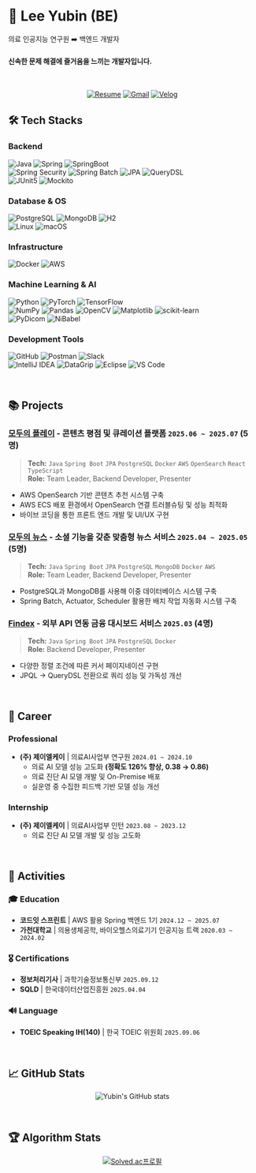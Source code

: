 # 🌊 Lee Yubin (BE)

의료 인공지능 연구원 ➡️ 백엔드 개발자
#### **신속한 문제 해결**에 즐거움을 느끼는 개발자입니다.

<br>

<div align="center">

[![Resume](https://img.shields.io/badge/📄_Resume-4285F4?style=for-the-badge&logoColor=white)](https://github.com/user-attachments/files/22497408/leeyubin_resume.pdf)
[![Gmail](https://img.shields.io/badge/iiyubb.dev@gmail.com-EA4335?style=for-the-badge&logo=Gmail&logoColor=white)](mailto:iiyubb.dev@gmail.com)
[![Velog](https://img.shields.io/badge/Velog-20C997?style=for-the-badge&logo=Velog&logoColor=white)](https://velog.io/@iiyub)

</div>



## 🛠 Tech Stacks
### Backend
![Java](https://img.shields.io/badge/Java-007396?style=for-the-badge&logo=openjdk&logoColor=white)
![Spring](https://img.shields.io/badge/Spring-6DB33F?style=for-the-badge&logo=Spring&logoColor=white)
![SpringBoot](https://img.shields.io/badge/SpringBoot-6DB33F?style=for-the-badge&logo=SpringBoot&logoColor=white) <br>
![Spring Security](https://img.shields.io/badge/Spring%20Security-6DB33F?style=for-the-badge&logo=Spring-Security&logoColor=white)
![Spring Batch](https://img.shields.io/badge/Spring%20Batch-6DB33F?style=for-the-badge&logo=Spring&logoColor=white)
![JPA](https://img.shields.io/badge/JPA-59666C?style=for-the-badge&logo=Hibernate&logoColor=white)
![QueryDSL](https://img.shields.io/badge/QueryDSL-0078D4?style=for-the-badge&logoColor=white) <br>
![JUnit5](https://img.shields.io/badge/JUnit5-25A162?style=for-the-badge&logo=junit5&logoColor=white)
![Mockito](https://img.shields.io/badge/Mockito-78A641?style=for-the-badge&logoColor=white)


### Database & OS
![PostgreSQL](https://img.shields.io/badge/PostgreSQL-4169E1?style=for-the-badge&logo=PostgreSQL&logoColor=white)
![MongoDB](https://img.shields.io/badge/MongoDB-47A248?style=for-the-badge&logo=MongoDB&logoColor=white)
![H2](https://img.shields.io/badge/H2-1F4788?style=for-the-badge&logoColor=white) <br>
![Linux](https://img.shields.io/badge/Linux-FCC624?style=for-the-badge&logo=linux&logoColor=black)
![macOS](https://img.shields.io/badge/macOS-000000?style=for-the-badge&logo=apple&logoColor=white)

### Infrastructure
![Docker](https://img.shields.io/badge/Docker-2496ED?style=for-the-badge&logo=Docker&logoColor=white)
![AWS](https://img.shields.io/badge/AWS-FF9900?style=for-the-badge&logoColor=white)

### Machine Learning & AI
![Python](https://img.shields.io/badge/Python-3776AB?style=for-the-badge&logo=python&logoColor=white)
![PyTorch](https://img.shields.io/badge/PyTorch-EE4C2C?style=for-the-badge&logo=pytorch&logoColor=white)
![TensorFlow](https://img.shields.io/badge/TensorFlow-FF6F00?style=for-the-badge&logo=tensorflow&logoColor=white) <br>
![NumPy](https://img.shields.io/badge/NumPy-013243?style=for-the-badge&logo=numpy&logoColor=white)
![Pandas](https://img.shields.io/badge/Pandas-150458?style=for-the-badge&logo=pandas&logoColor=white)
![OpenCV](https://img.shields.io/badge/OpenCV-5C3EE8?style=for-the-badge&logo=opencv&logoColor=white)
![Matplotlib](https://img.shields.io/badge/Matplotlib-3F4F75?style=for-the-badge&logoColor=white)
![scikit-learn](https://img.shields.io/badge/scikit--learn-F7931E?style=for-the-badge&logo=scikit-learn&logoColor=white) <br>
![PyDicom](https://img.shields.io/badge/PyDicom-005571?style=for-the-badge&logoColor=white)
![NiBabel](https://img.shields.io/badge/NiBabel-4B8BBE?style=for-the-badge&logoColor=white)

### Development Tools
![GitHub](https://img.shields.io/badge/GitHub-181717?style=for-the-badge&logo=github&logoColor=white)
![Postman](https://img.shields.io/badge/Postman-FF6C37?style=for-the-badge&logo=postman&logoColor=white) 
![Slack](https://img.shields.io/badge/Slack-4A154B?style=for-the-badge&logo=slack&logoColor=white) <br>
![IntelliJ IDEA](https://img.shields.io/badge/IntelliJ%20IDEA-000000?style=for-the-badge&logo=intellijidea&logoColor=white)
![DataGrip](https://img.shields.io/badge/DataGrip-000000?style=for-the-badge&logo=datagrip&logoColor=white)
![Eclipse](https://img.shields.io/badge/Eclipse-2C2255?style=for-the-badge&logo=eclipse&logoColor=white)
![VS Code](https://img.shields.io/badge/VS%20Code-007ACC?style=for-the-badge&logo=visualstudiocode&logoColor=white) <br>

<br>

## 📚 Projects
### [모두의 플레이](https://github.com/sb01-mopl-team03/repositories) - 콘텐츠 평점 및 큐레이션 플랫폼 `2025.06 ~ 2025.07` (5명)
> **Tech:** `Java` `Spring Boot` `JPA` `PostgreSQL` `Docker` `AWS` `OpenSearch` `React` `TypeScript`  
> **Role:** Team Leader, Backend Developer, Presenter

- AWS OpenSearch 기반 콘텐츠 추천 시스템 구축
- AWS ECS 배포 환경에서 OpenSearch 연결 트러블슈팅 및 성능 최적화
- 바이브 코딩을 통한 프론트 엔드 개발 및 UI/UX 구현

### [모두의 뉴스](https://github.com/sb01-monew-team03/repositories) - 소셜 기능을 갖춘 맞춤형 뉴스 서비스 `2025.04 ~ 2025.05` (5명)
> **Tech:** `Java` `Spring Boot` `JPA` `PostgreSQL` `MongoDB` `Docker` `AWS`  
> **Role:** Team Leader, Backend Developer, Presenter
- PostgreSQL과 MongoDB를 사용해 이중 데이터베이스 시스템 구축
- Spring Batch, Actuator, Scheduler 활용한 배치 작업 자동화 시스템 구축

### [Findex](https://github.com/orgs/1-Findex-8/repositories) - 외부 API 연동 금융 대시보드 서비스 `2025.03` (4명)
> **Tech:** `Java` `Spring Boot` `JPA` `PostgreSQL` `Docker`  
> **Role:** Backend Developer, Presenter
- 다양한 정렬 조건에 따른 커서 페이지네이션 구현
- JPQL → QueryDSL 전환으로 쿼리 성능 및 가독성 개선

<br>

## 💼 Career
### Professional
- **(주) 제이엘케이** | 의료AI사업부 연구원 `2024.01 ~ 2024.10`
     - 의료 AI 모델 성능 고도화 **(정확도 126% 향상, 0.38 → 0.86)**
    - 의료 진단 AI 모델 개발 및 On-Premise 배포
    - 실운영 중 수집한 피드백 기반 모델 성능 개선

 ### Internship
- **(주) 제이엘케이** | 의료AI사업부 인턴  `2023.08 ~ 2023.12`
    - 의료 진단 AI 모델 개발 및 성능 고도화

<br>

## 🎯 Activities
### 🎓 Education
- **코드잇 스프린트** | AWS 활용 Spring 백엔드 1기 `2024.12 ~ 2025.07`
- **가천대학교** | 의용생체공학, 바이오헬스의료기기 인공지능 트랙 `2020.03 ~ 2024.02`

### 🎖️ Certifications
- **정보처리기사** | 과학기술정보통신부 `2025.09.12`
- **SQLD** | 한국데이터산업진흥원 `2025.04.04`

### 🔊 Language
- **TOEIC Speaking IH(140)** | 한국 TOEIC 위원회 `2025.09.06`

<br>

## 📈 GitHub Stats
<div align="center">

![Yubin's GitHub stats](https://github-readme-stats.vercel.app/api?username=iiyubb&show_icons=true&theme=tokyonight)

</div>
<br>

## 🏆 Algorithm Stats
<div align="center">

[![Solved.ac프로필](http://mazassumnida.wtf/api/v2/generate_badge?boj=dbqls56)](https://solved.ac/dbqls56)

</div>
